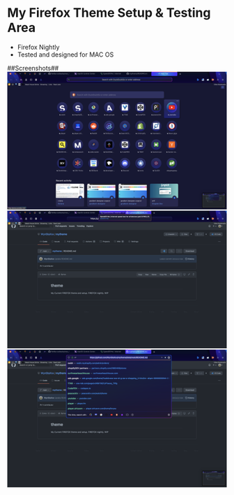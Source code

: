 # My Firefox Theme Setup & Testing Area

- Firefox Nightly 
- Tested and designed for MAC OS

##Screenshots##
![image](https://github.com/WynStaXxx/mytheme/blob/main/Screen%20Shot%202021-08-01%20at%207.36.26%20PM.png)
![Image](https://github.com/WynStaXxx/mytheme/blob/main/Screen%20Shot%202021-08-01%20at%207.36.14%20PM.png)
![image](https://github.com/WynStaXxx/mytheme/blob/main/Screen%20Shot%202021-08-01%20at%207.36.20%20PM.png)
